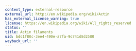 ```yaml
---
content_type: external-resource
external_url: http://en.wikipedia.org/wiki/Actin
has_external_license_warning: true
license: https://en.wikipedia.org/wiki/All_rights_reserved
status: ''
title: Actin filaments
uid: bdc1f80c-3ee4-490e-a7fa-9c741d8d2580
wayback_url: ''
---
```

